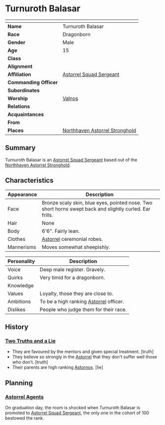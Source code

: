 # Turnuroth Balasar

| []() | |
| --- | --- |
| **Name** | Turnuroth Balasar |
| **Race** | Dragonborn |
| **Gender** | Male |
| **Age** | 15 |
| **Class** | |
| **Alignment** | |
| **Affiliation** | [Astorrel Squad Sergeant](../civilisations/kingdom-of-astor/organisations/astorrel/ranks/4-squad-sergeant.md) |
| **Commanding Officer** | |
| **Subordinates** | |
| **Worship** | [Valnos](../gods/gods/valnos.md) |
| **Relations** | |
| **Acquaintances** | |
| **From** | |
| **Places** | [Northhaven Astorrel Stronghold](../civilisations/kingdom-of-astor/settlements/northhaven/places/northhaven-astorrel-stronghold.md) |

## Summary

Turnuroth Balasar is an [Astorrel Squad Sergeant](../civilisations/kingdom-of-astor/organisations/astorrel/ranks/4-squad-sergeant.md) based out of the [Northhaven Astorrel Stronghold](../civilisations/kingdom-of-astor/settlements/northhaven/places/northhaven-astorrel-stronghold.md).

## Characteristics

| Appearance | Description |
| --- | --- |
| Face | Bronze scaly skin, blue eyes, pointed nose. Two short horns swept back and slightly curled. Ear frills. |
| Hair | None |
| Body | 6'6". Fairly lean. |
| Clothes | [Astorrel](../civilisations/kingdom-of-astor/organisations/astorrel/README.md) ceremonial robes. |
| Mannerisms | Moves somewhat sheepishly. |

| Personality | Description |
| --- | --- |
| Voice | Deep male register. Gravely. |
| Quirks | Very timid for a dragonborn. |
| Knowledge | |
| Values | Loyalty, those they are close to. |
| Ambitions | To be a high ranking [Astorrel](../civilisations/kingdom-of-astor/organisations/astorrel/README.md) officer. |
| Dislikes | People who judge them for their race. |

## History

### [Two Truths and a Lie](../../campaigns/astorrel-agents/two-truths-and-a-lie.md)

- They are favoured by the mentors and given special treatment. [truth]
- They believe so strongly in the [Astorrel](../civilisations/kingdom-of-astor/organisations/astorrel/README.md) that they don't suffer well those who don't. [truth]
- Their parents are high ranking [Astornox](../civilisations/kingdom-of-astor/organisations/astornox.md). [lie]

## Planning

### [Astorrel Agents](../../campaigns/astorrel-agents/README.md)

On graduation day, the room is shocked when Turnuroth Balasar is promoted to [Astorrel Squad Sergeant](../civilisations/kingdom-of-astor/organisations/astorrel/ranks/4-squad-sergeant.md), the only one in the cohort of 100 bestowed the rank.

